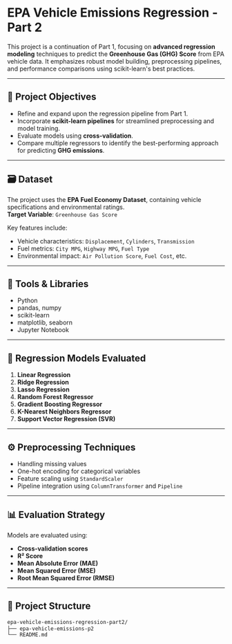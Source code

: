 # EPA Vehicle Emissions Regression - Part 2

This project is a continuation of Part 1, focusing on **advanced regression modeling** techniques to predict the **Greenhouse Gas (GHG) Score** from EPA vehicle data. It emphasizes robust model building, preprocessing pipelines, and performance comparisons using scikit-learn's best practices.

---

## 📌 Project Objectives

- Refine and expand upon the regression pipeline from Part 1.
- Incorporate **scikit-learn pipelines** for streamlined preprocessing and model training.
- Evaluate models using **cross-validation**.
- Compare multiple regressors to identify the best-performing approach for predicting **GHG emissions**.

---

## 🗃️ Dataset

The project uses the **EPA Fuel Economy Dataset**, containing vehicle specifications and environmental ratings.  
**Target Variable**: `Greenhouse Gas Score`

Key features include:
- Vehicle characteristics: `Displacement`, `Cylinders`, `Transmission`
- Fuel metrics: `City MPG`, `Highway MPG`, `Fuel Type`
- Environmental impact: `Air Pollution Score`, `Fuel Cost`, etc.

---

## 🧰 Tools & Libraries

- Python
- pandas, numpy
- scikit-learn
- matplotlib, seaborn
- Jupyter Notebook

---

## 🧪 Regression Models Evaluated

1. **Linear Regression**
2. **Ridge Regression**
3. **Lasso Regression**
4. **Random Forest Regressor**
5. **Gradient Boosting Regressor**
6. **K-Nearest Neighbors Regressor**
7. **Support Vector Regression (SVR)**

---

## ⚙️ Preprocessing Techniques

- Handling missing values
- One-hot encoding for categorical variables
- Feature scaling using `StandardScaler`
- Pipeline integration using `ColumnTransformer` and `Pipeline`

---

## 📊 Evaluation Strategy

Models are evaluated using:
- **Cross-validation scores**
- **R² Score**
- **Mean Absolute Error (MAE)**
- **Mean Squared Error (MSE)**
- **Root Mean Squared Error (RMSE)**

---

## 📁 Project Structure

```bash
epa-vehicle-emissions-regression-part2/
├── epa-vehicle-emissions-p2
└── README.md
